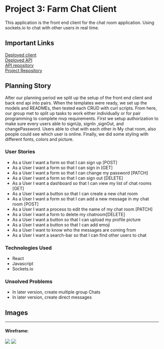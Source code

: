 # Project 3: Farm Chat Client

This application is the front end client for the chat room application. Using sockets.io to chat with other users in real time.

## Important Links
<a href="https://sei-troubleshoot.github.io/project-3-client/">Deployed client</a><br>
<a href="https://thawing-meadow-19567.herokuapp.com/">Deployed API</a><br>
<a href="https://github.com/SEI-Troubleshoot/project-3-api">API repository</a><br>
<a href="https://github.com/SEI-Troubleshoot">Project Repository</a>


## Planning Story
After our planning period we split up the setup of the front end client and back end api into pairs.  When the templates were ready, we set up the models and READMEs, then tested each CRUD with curl scripts. From here, our group met to split up tasks to work either individually or for pair programming to complete mvp requirements. First we setup authorization to make sure every users able to signUp, signIn ,signOut, and changePassword. Users able to chat with each other
in My chat room, also people could see which user is online. Finally, we did some styling with different fonts, colors and picture.

### User Stories

- As a User I want a form so that I can sign up [POST]
- As a User I want a form so that I can sign in [GET]
- As a User I want a form so that I can change my password [PATCH]
- As a User I want a form so that I can sign out [DELETE]
- As a User I want a dashboard so that I can view my list of chat rooms [GET]
- As a User I want a button so that I can create a new chat room
- As a User I want a form so that I can add a new message in my chat room [POST]
- As a User I want a process to edit the name of my chat room [PATCH]
- As a User I want a form to delete my chatroom[DELETE]
- As a User I want a button so that I can upload my profile picture
- As a User I want a button so that I can add emoji
- As a User I want to know who the messages are coming from
- As a User I want a search-bar so that I can find other users to chat

### Technologies Used

- React
- Javascript
- Sockets.io


### Unsolved Problems

- In later version, create multiple group Chats
- In later version, create direct messages

## Images

---

#### Wireframe:
<img src="https://i.imgur.com/eVSbST4.png">
<img src="https://imgur.com/mIoWf28.png">
